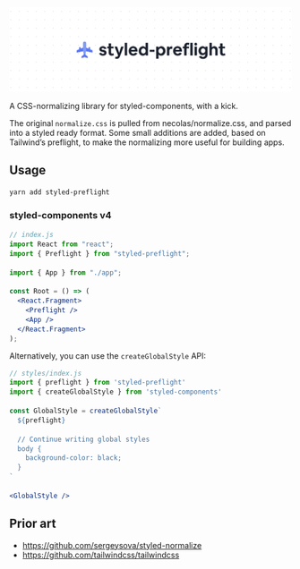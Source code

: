 ![](/docs/banner.png)

A CSS-normalizing library for styled-components, with a kick.

The original `normalize.css` is pulled from necolas/normalize.css, and parsed into a styled ready format. Some small additions are added, based on Tailwind’s preflight, to make the normalizing more useful for building apps.

## Usage

```sh
yarn add styled-preflight
```

### styled-components v4

```jsx
// index.js
import React from "react";
import { Preflight } from "styled-preflight";

import { App } from "./app";

const Root = () => (
  <React.Fragment>
    <Preflight />
    <App />
  </React.Fragment>
);
```

Alternatively, you can use the `createGlobalStyle` API:

```jsx
// styles/index.js
import { preflight } from 'styled-preflight'
import { createGlobalStyle } from 'styled-components'

const GlobalStyle = createGlobalStyle`
  ${preflight}

  // Continue writing global styles
  body {
    background-color: black;
  }
`

<GlobalStyle />
```

## Prior art

- https://github.com/sergeysova/styled-normalize
- https://github.com/tailwindcss/tailwindcss

